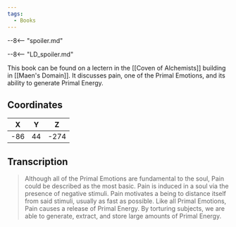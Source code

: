 ```yaml
---
tags:
  - Books
---
```


--8<-- "spoiler.md"

--8<-- "LD_spoiler.md"

This book can be found on a lectern in the [[Coven of Alchemists]] building in [[Maen's Domain]]. It discusses pain, one of the Primal Emotions, and its ability to generate Primal Energy.

## Coordinates
| **X** | **Y** | **Z** |
| :---: | :---: | :---: |
|  -86  |  44   | -274  |

## Transcription
> Although all of the Primal Emotions are fundamental to the soul, Pain could be described as the most basic. Pain is induced in a soul via the presence of negative stimuli. Pain motivates a being to distance itself from said stimuli, usually as fast as possible. Like all Primal Emotions, Pain causes a release of Primal Energy. By torturing subjects, we are able to generate, extract, and store large amounts of Primal Energy.
